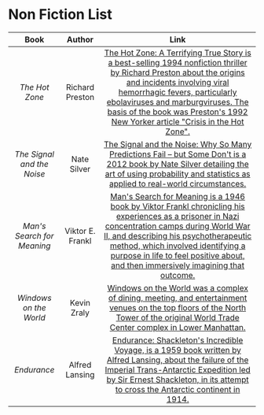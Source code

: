 # Non Fiction List

|            Book            |      Author      |                                                                                                                                                                                                Link                                                                                                                                                                                                |
| :------------------------: | :--------------: | :------------------------------------------------------------------------------------------------------------------------------------------------------------------------------------------------------------------------------------------------------------------------------------------------------------------------------------------------------------------------------------------------: |
|       _The Hot Zone_       | Richard Preston  |       [The Hot Zone: A Terrifying True Story is a best-selling 1994 nonfiction thriller by Richard Preston about the origins and incidents involving viral hemorrhagic fevers, particularly ebolaviruses and marburgviruses. The basis of the book was Preston's 1992 New Yorker article "Crisis in the Hot Zone".](https://www.amazon.com/Hot-Zone-Terrifying-Story-Origins/dp/0385479565)        |
| _The Signal and the Noise_ |   Nate Silver    |                                                         [The Signal and the Noise: Why So Many Predictions Fail – but Some Don't is a 2012 book by Nate Silver detailing the art of using probability and statistics as applied to real-world circumstances.](https://www.amazon.com/Signal-Noise-Many-Predictions-Fail-but/dp/0143125087)                                                         |
| _Man's Search for Meaning_ | Viktor E. Frankl | [Man's Search for Meaning is a 1946 book by Viktor Frankl chronicling his experiences as a prisoner in Nazi concentration camps during World War II, and describing his psychotherapeutic method, which involved identifying a purpose in life to feel positive about, and then immersively imagining that outcome.](https://www.amazon.com/Mans-Search-Meaning-Viktor-Frankl-ebook/dp/B009U9S6FI) |
|   _Windows on the World_   |   Kevin Zraly    |                                                                  [Windows on the World was a complex of dining, meeting, and entertainment venues on the top floors of the North Tower of the original World Trade Center complex in Lower Manhattan.](https://www.amazon.com/Kevin-Zraly-Windows-Complete-Course/dp/1454921064)                                                                   |
|        _Endurance_         |  Alfred Lansing  |                                  [Endurance: Shackleton's Incredible Voyage, is a 1959 book written by Alfred Lansing, about the failure of the Imperial Trans-Antarctic Expedition led by Sir Ernest Shackleton, in its attempt to cross the Antarctic continent in 1914.](https://www.amazon.com/Endurance-Shackletons-Incredible-Alfred-Lansing/dp/0465062881)                                  |

